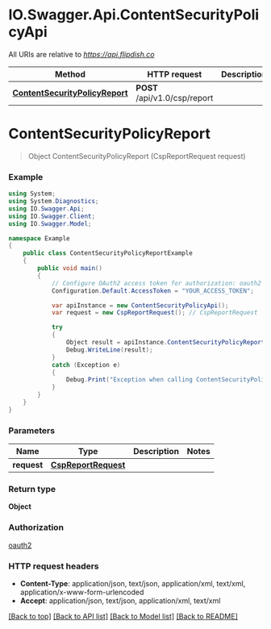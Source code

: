 # IO.Swagger.Api.ContentSecurityPolicyApi

All URIs are relative to *https://api.flipdish.co*

Method | HTTP request | Description
------------- | ------------- | -------------
[**ContentSecurityPolicyReport**](ContentSecurityPolicyApi.md#contentsecuritypolicyreport) | **POST** /api/v1.0/csp/report | 


<a name="contentsecuritypolicyreport"></a>
# **ContentSecurityPolicyReport**
> Object ContentSecurityPolicyReport (CspReportRequest request)



### Example
```csharp
using System;
using System.Diagnostics;
using IO.Swagger.Api;
using IO.Swagger.Client;
using IO.Swagger.Model;

namespace Example
{
    public class ContentSecurityPolicyReportExample
    {
        public void main()
        {
            // Configure OAuth2 access token for authorization: oauth2
            Configuration.Default.AccessToken = "YOUR_ACCESS_TOKEN";

            var apiInstance = new ContentSecurityPolicyApi();
            var request = new CspReportRequest(); // CspReportRequest | 

            try
            {
                Object result = apiInstance.ContentSecurityPolicyReport(request);
                Debug.WriteLine(result);
            }
            catch (Exception e)
            {
                Debug.Print("Exception when calling ContentSecurityPolicyApi.ContentSecurityPolicyReport: " + e.Message );
            }
        }
    }
}
```

### Parameters

Name | Type | Description  | Notes
------------- | ------------- | ------------- | -------------
 **request** | [**CspReportRequest**](CspReportRequest.md)|  | 

### Return type

**Object**

### Authorization

[oauth2](../README.md#oauth2)

### HTTP request headers

 - **Content-Type**: application/json, text/json, application/xml, text/xml, application/x-www-form-urlencoded
 - **Accept**: application/json, text/json, application/xml, text/xml

[[Back to top]](#) [[Back to API list]](../README.md#documentation-for-api-endpoints) [[Back to Model list]](../README.md#documentation-for-models) [[Back to README]](../README.md)

